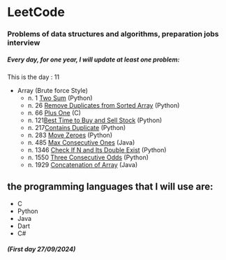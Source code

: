 # LeetCode
### Problems of data structures and algorithms, preparation jobs interview
##### Every day, for one year, I will update at least one problem: 


This is the day : 11

- Array (Brute force Style)
   - n. 1 [Two Sum](https://github.com/Sif247/LeetCode/tree/main/1%20Two%20Sum)   (Python)
   - n. 26 [Remove Duplicates from Sorted Array](https://github.com/Sif247/LeetCode/tree/main/26%20Remove%20Duplicates%20from%20Sorted%20Array)   (Python)
   - n. 66 [Plus One](https://github.com/Sif247/LeetCode/tree/main/66%20Plus%20One)   (C)
   - n. 121[Best Time to Buy and Sell Stock](https://github.com/Sif247/LeetCode/tree/main/121%20Best%20Time%20to%20Buy%20and%20Sell%20Stock)   (Python)
   - n. 217[Contains Duplicate](https://github.com/Sif247/LeetCode/tree/main/217%20Contains%20Duplicate)   (Python)
   - n. 283 [Move Zeroes](https://github.com/Sif247/LeetCode/tree/main/283%20Move%20Zeroes)   (Python)
   - n. 485 [Max Consecutive Ones](https://github.com/Sif247/LeetCode/tree/main/485%20Max%20Consecutive%20Ones)   (Java)
   - n. 1346 [Check If N and Its Double Exist](https://github.com/Sif247/LeetCode/tree/main/1346%20Check%20If%20N%20and%20Its%20Double%20Exist)   (Python)
   - n. 1550 [Three Consecutive Odds](https://github.com/Sif247/LeetCode/tree/main/1550%20Three%20Consecutive%20Odds)   (Python)
   - n. 1929 [Concatenation of Array](https://github.com/Sif247/LeetCode/tree/main/1929.Concatenation%20of%20Array)   (Java)
     
  
   



## the programming languages that I will use are:

- C
- Python
- Java
- Dart
- C#
  


##### (First day 27/09/2024)

